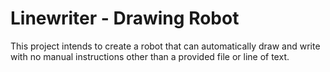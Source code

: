 # Linewriter - Drawing Robot
This project intends to create a robot that can automatically draw and write with no manual instructions other than a provided file or line of text. 
